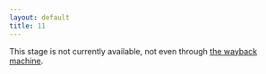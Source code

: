 ```yaml
---
layout: default
title: 11
---
```

This stage is not currently available, not even through [the wayback machine](https://web.archive.org/). 